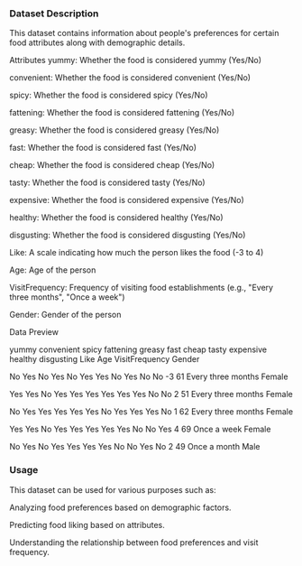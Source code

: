 ### Dataset Description 
This dataset contains information about people's preferences for certain food attributes along with demographic details.

Attributes
yummy: Whether the food is considered yummy (Yes/No)

convenient: Whether the food is considered convenient (Yes/No)

spicy: Whether the food is considered spicy (Yes/No)

fattening: Whether the food is considered fattening (Yes/No)

greasy: Whether the food is considered greasy (Yes/No)

fast: Whether the food is considered fast (Yes/No)

cheap: Whether the food is considered cheap (Yes/No)

tasty: Whether the food is considered tasty (Yes/No)

expensive: Whether the food is considered expensive (Yes/No)

healthy: Whether the food is considered healthy (Yes/No)

disgusting: Whether the food is considered disgusting (Yes/No)

Like: A scale indicating how much the person likes the food (-3 to 4)

Age: Age of the person

VisitFrequency: Frequency of visiting food establishments (e.g., "Every three months", "Once a week")

Gender: Gender of the person

Data Preview

yummy	convenient	spicy	fattening	greasy	fast	cheap	tasty	expensive	healthy	disgusting	Like	Age	VisitFrequency	Gender

No	Yes	No	Yes	No	Yes	Yes	No	Yes	No	No	-3	61	Every three months	Female

Yes	Yes	No	Yes	Yes	Yes	Yes	Yes	Yes	No	No	2	51	Every three months	Female

No	Yes	Yes	Yes	Yes	Yes	No	Yes	Yes	Yes	No	1	62	Every three months	Female

Yes	Yes	No	Yes	Yes	Yes	Yes	Yes	No	No	Yes	4	69	Once a week	Female

No	Yes	No	Yes	Yes	Yes	Yes	No	No	Yes	No	2	49	Once a month	Male

### Usage
This dataset can be used for various purposes such as:


Analyzing food preferences based on demographic factors.

Predicting food liking based on attributes.


Understanding the relationship between food preferences and visit frequency.


